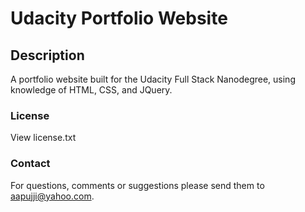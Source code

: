 # Udacity Portfolio Website

## Description

A portfolio website built for the Udacity Full Stack Nanodegree, using knowledge of HTML, CSS, and JQuery.

### License

View license.txt

### Contact

For questions, comments or suggestions please send them to aapujji@yahoo.com.
